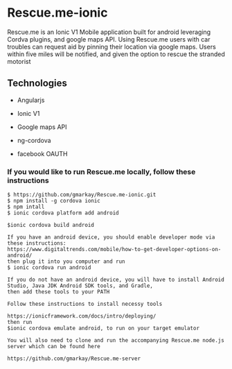 # Rescue.me-ionic
Rescue.me is an Ionic V1 Mobile application built for android leveraging Cordva plugins, and google maps API. 
Using Rescue.me users with car troubles can request aid by pinning their location via google maps. Users within five miles
will be notified, and given the option to rescue the stranded motorist



## Technologies
 
 - Angularjs
 
 - Ionic V1
 
 - Google maps API
 
 - ng-cordova
 
 - facebook OAUTH

 
  
  ### If you would like to run Rescue.me locally, follow these instructions 
  ```
  $ https://github.com/gmarkay/Rescue.me-ionic.git
  $ npm install -g cordova ionic
  $ npm intall
  $ ionic cordova platform add android
  
  $ionic cordova build android
  
  If you have an android device, you should enable developer mode via these instructions:
  https://www.digitaltrends.com/mobile/how-to-get-developer-options-on-android/
  then plug it into you computer and run
  $ ionic cordova run android
  
  If you do not have an android device, you will have to install Android Studio, Java JDK Android SDK tools, and Gradle, 
  then add these tools to your PATH
  
  Follow these instructions to install necessy tools
  
  https://ionicframework.com/docs/intro/deploying/
  then run 
  $ionic cordova emulate android, to run on your target emulator
  
You will also need to clone and run the accompanying Rescue.me node.js server which can be found here

https://github.com/gmarkay/Rescue.me-server

```  
